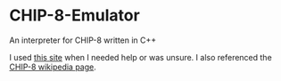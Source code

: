 # CHIP-8-Emulator
An interpreter for CHIP-8 written in C++

I used [this site](https://chip-8.github.io/links/) when I needed help or was unsure. I also referenced the [CHIP-8 wikipedia page](https://en.wikipedia.org/wiki/CHIP-8).
